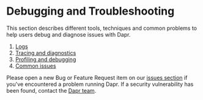 # Debugging and Troubleshooting

This section describes different tools, techniques and common problems to help users debug and diagnose issues with Dapr.

1. [Logs](logs.md)
2. [Tracing and diagnostics](tracing.md)
3. [Profiling and debugging](profiling_debugging.md)
4. [Common issues](common_issues.md)

Please open a new Bug or Feature Request item on our [issues section](https://github.com/dapr/dapr/issues) if you've encountered a problem running Dapr.
If a security vulnerability has been found, contact the [Dapr team](daprct@microsoft.com).

